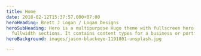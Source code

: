 ```yaml
---
title: Home
date: 2018-02-12T15:37:57.000+07:00
heroHeading: Brett J Logan / Logan Designs
heroSubHeading: Hero is a multipurpose Hugo theme with fullscreen hero images and
  fullwidth sections. It contains content types for a business or portfolio site.
heroBackground: images/jason-blackeye-1191801-unsplash.jpg

---
```

